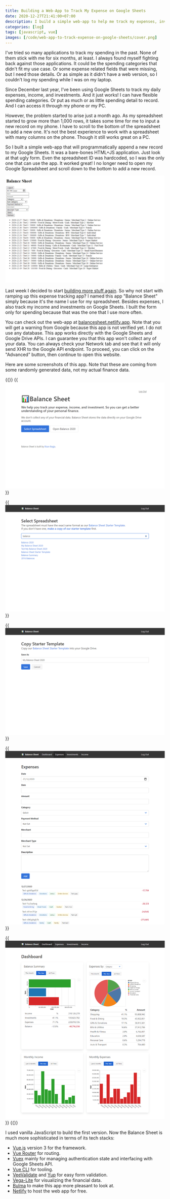 ```yaml
---
title: Building a Web-App to Track My Expense on Google Sheets
date: 2020-12-27T21:41:00+07:00
description: I build a simple web-app to help me track my expenses, investments, and income on Google Sheets.
categories: [log]
tags: [javascript, vue]
images: [/code/web-app-to-track-expense-on-google-sheets/cover.png]
---
```

I've tried so many applications to track my spending in the past. None of them stick with me for six months, at least. I always found myself fighting back against those applications. It could be the spending categories that didn't fit my use case. Or some expense related fields that were missing, but I need those details. Or as simple as it didn't have a web version, so I couldn't log my spending while I was on my laptop.

Since December last year, I've been using Google Sheets to track my daily expenses, income, and investments. And it just works! I can have flexible spending categories.  Or put as much or as little spending detail to record. And I can access it through my phone or my PC.

However, the problem started to arise just a month ago. As my spreadsheet started to grow more than 1,000 rows, it takes some time for me to input a new record on my phone. I have to scroll to the bottom of the spreadsheet to add a new one. It's not the best experience to work with a spreadsheet with many columns on the phone. Though it still works great on a PC.

So I built a simple web-app that will programmatically append a new record to my Google Sheets. It was a bare-bones HTML+JS application. Just look at that ugly form. Even the spreadsheet ID was hardcoded, so I was the only one that can use the app. It worked great! I no longer need to open my Google Spreadsheet and scroll down to the bottom to add a new record.

![Balance Sheet v1.](v1.png)

Last week I decided to start [building more stuff again](/blog/lets-build-stuff-again/). So why not start with ramping up this expense tracking app? I named this app "Balance Sheet" simply because it's the name I use for my spreadsheet. Besides expenses, I also track my income and investments on Google Sheets. I built the form only for spending because that was the one that I use more often.

You can check out the web-app at [balancesheet.netlify.app](https://balancesheet.netlify.app/). Note that you will get a warning from Google because this app is not verified yet. I do not use any database. This app works directly with the Google Sheets and Google Drive APIs. I can guarantee you that this app won't collect any of your data. You can always check your Network tab and see that it will only send XHR to the Google API endpoint. To proceed, you can click on the "Advanced" button, then continue to open this website.

Here are some screenshots of this app. Note that these are coming from some randomly generated data, not my actual finance data.

{{<gallery>}}
{{<img alt="The homepage." src="homepage.png">}}

{{<img alt="Select the spreadsheet you want to use." src="select-spreadsheet.png">}}

{{<img alt="Programmatically copy the starter template into your own Google Drive." src="copy-template.png">}}

{{<img alt="The expense form is a lot nicer now." src="expenses.png">}}

{{<img alt="Some charts to visualize your financial data." src="dashboard.png">}}
{{</gallery>}}

I used vanilla JavaScript to build the first version. Now the Balance Sheet is much more sophisticated in terms of its tech stacks:

- [Vue.js](https://v3.vuejs.org/) version 3 for the framework.
- [Vue Router](https://router.vuejs.org/) for routing.
- [Vuex](https://vuex.vuejs.org/) mainly for managing authentication state and interfacing with Google Sheets API.
- [Vue CLI](https://cli.vuejs.org/) for tooling.
- [VeeValidate](https://vee-validate.logaretm.com/v4/) and [Yup](https://github.com/jquense/yup) for easy form validation.
- [Vega-Lite](https://vega.github.io/vega-lite/) for visualizing the financial data.
- [Bulma](https://bulma.io/) to make this app more pleasant to look at.
- [Netlify](https://www.netlify.com/) to host the web app for free.
